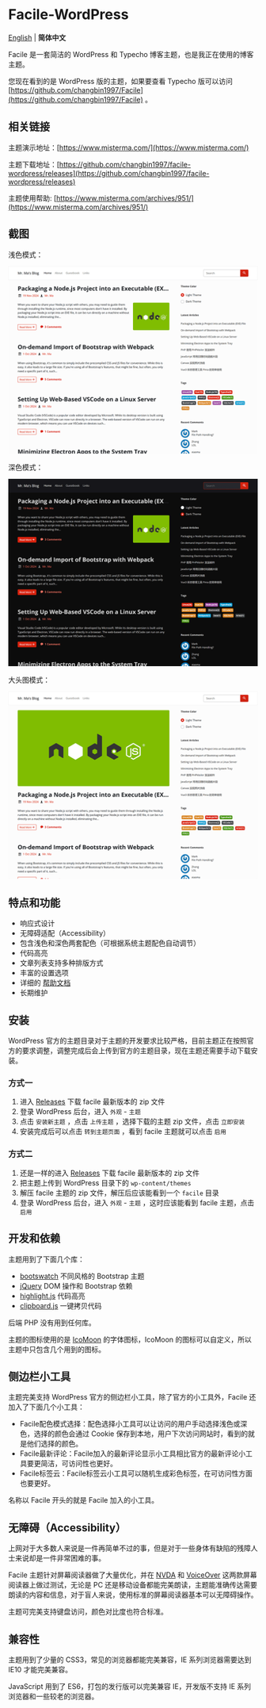 # Facile-WordPress

[English](README.md) | **简体中文**

Facile 是一套简洁的 WordPress 和 Typecho 博客主题，也是我正在使用的博客主题。

您现在看到的是 WordPress 版的主题，如果要查看 Typecho 版可以访问 [https://github.com/changbin1997/Facile](https://github.com/changbin1997/Facile) 。

## 相关链接

主题演示地址：[https://www.misterma.com/](https://www.misterma.com/)

主题下载地址：[https://github.com/changbin1997/facile-wordpress/releases](https://github.com/changbin1997/facile-wordpress/releases)

主题使用帮助: [https://www.misterma.com/archives/951/](https://www.misterma.com/archives/951/)

## 截图

浅色模式：

![浅色模式](screenshot.png)

深色模式：

![深色模式](screenshots/dark.png)

大头图模式：

![大头图模式](screenshots/large.png)

## 特点和功能

* 响应式设计
* 无障碍适配（Accessibility）
* 包含浅色和深色两套配色（可根据系统主题配色自动调节）
* 代码高亮
* 文章列表支持多种排版方式
* 丰富的设置选项
* 详细的 [帮助文档](https://www.misterma.com/archives/951/)
* 长期维护

## 安装

WordPress 官方的主题目录对于主题的开发要求比较严格，目前主题正在按照官方的要求调整，调整完成后会上传到官方的主题目录，现在主题还需要手动下载安装。

### 方式一

1. 进入 [Releases](https://github.com/changbin1997/facile-wordpress/releases) 下载 facile 最新版本的 zip 文件
2. 登录 WordPress 后台，进入 `外观` - `主题`
3. 点击 `安装新主题` ，点击 `上传主题` ，选择下载的主题 zip 文件，点击 `立即安装`
4. 安装完成后可以点击 `转到主题页面` ，看到 facile 主题就可以点击 `启用`

### 方式二

1. 还是一样的进入 [Releases](https://github.com/changbin1997/facile-wordpress/releases) 下载 facile 最新版本的 zip 文件
2. 把主题上传到 WordPress 目录下的 `wp-content/themes` 
3. 解压 facile 主题的 zip 文件，解压后应该能看到一个 `facile` 目录
4. 登录 WordPress 后台，进入 `外观` - `主题` ，这时应该能看到 facile 主题，点击 `启用`

## 开发和依赖

主题用到了下面几个库：

* [bootswatch](https://github.com/thomaspark/bootswatch) 不同风格的 Bootstrap 主题
* [jQuery](https://jquery.com/) DOM 操作和 Bootstrap 依赖
* [highlight.js](https://highlightjs.org/) 代码高亮
* [clipboard.js](https://github.com/zenorocha/clipboard.js) 一键拷贝代码

后端 PHP 没有用到任何库。

主题的图标使用的是 [IcoMoon](https://icomoon.io/) 的字体图标，IcoMoon 的图标可以自定义，所以主题中只包含几个用到的图标。

## 侧边栏小工具

主题完美支持 WordPress 官方的侧边栏小工具，除了官方的小工具外，Facile 还加入了下面几个小工具：

* Facile配色模式选择：配色选择小工具可以让访问的用户手动选择浅色或深色，选择的颜色会通过 Cookie 保存到本地，用户下次访问网站时，看到的就是他们选择的颜色。
* Facile最新评论：Facile加入的最新评论显示小工具相比官方的最新评论小工具要更简洁，可访问性也更好。
* Facile标签云：Facile标签云小工具可以随机生成彩色标签，在可访问性方面也要更好。

名称以 Facile 开头的就是 Facile 加入的小工具。

## 无障碍（Accessibility）

上网对于大多数人来说是一件再简单不过的事，但是对于一些身体有缺陷的残障人士来说却是一件非常困难的事。

Facile 主题针对屏幕阅读器做了大量优化，并在 [NVDA](http://www.nvda-project.org/) 和 [VoiceOver](https://www.apple.com/cn/accessibility/iphone/vision/) 这两款屏幕阅读器上做过测试，无论是 PC 还是移动设备都能完美朗读，主题能准确传达需要朗读的内容和信息，对于盲人来说，使用标准的屏幕阅读器基本可以无障碍操作。

主题可完美支持键盘访问，颜色对比度也符合标准。

## 兼容性

主题用到了少量的 CSS3，常见的浏览器都能完美兼容，IE 系列浏览器需要达到 IE10 才能完美兼容。

JavaScript 用到了 ES6，打包的发行版可以完美兼容 IE，开发版不支持 IE 系列浏览器和一些较老的浏览器。